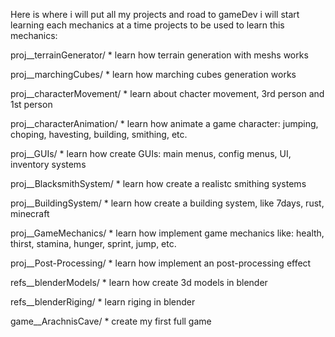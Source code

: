 Here is where i will put all my projects and road to gameDev
i will start learning each mechanics at a time
projects to be used to learn this mechanics:

proj__terrainGenerator/
	* learn how terrain generation with meshs works
	
proj__marchingCubes/
	* learn how marching cubes generation works
	
proj__characterMovement/
	* learn about chacter movement, 3rd person and 1st person
	
proj__characterAnimation/
	* learn how animate  a game character: jumping, choping, havesting, building, smithing, etc.
	
proj__GUIs/
	* learn how create GUIs: main menus, config menus, UI, inventory systems
	
proj__BlacksmithSystem/
	* learn how create a realistc smithing systems
	
proj__BuildingSystem/
	* learn how create a building system, like 7days, rust, minecraft
	
proj__GameMechanics/
	* learn how implement game mechanics like: health, thirst, stamina, hunger, sprint, jump, etc.
	
proj__Post-Processing/
	* learn how implement an post-processing effect
	
refs__blenderModels/
	* learn how create 3d models in blender
	
refs__blenderRiging/
	* learn riging in blender

game__ArachnisCave/
	* create my first full game